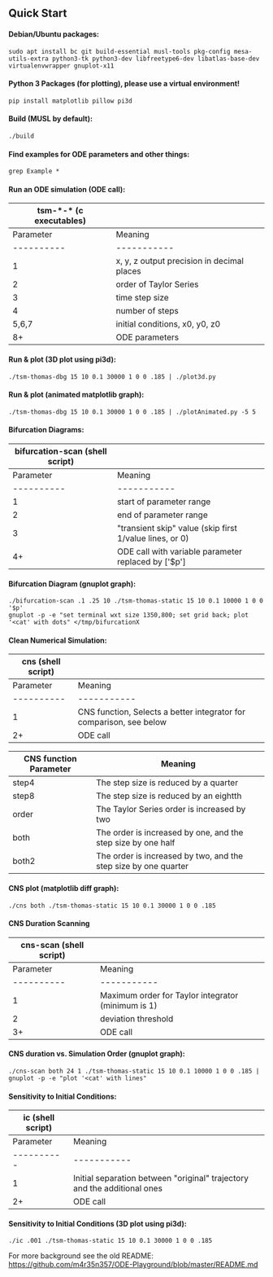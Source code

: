 ## Quick Start

#### Debian/Ubuntu packages:
```
sudo apt install bc git build-essential musl-tools pkg-config mesa-utils-extra python3-tk python3-dev libfreetype6-dev libatlas-base-dev virtualenvwrapper gnuplot-x11
```
#### Python 3 Packages (for plotting), please use a virtual environment!
```
pip install matplotlib pillow pi3d
```
#### Build (MUSL by default):
```
./build
```
#### Find examples for ODE parameters and other things:
```
grep Example *
```
#### Run an ODE simulation (ODE call):

tsm-\*-\* (c executables) ||
----------|-----------
Parameter | Meaning
----------|-----------
1 | x, y, z output precision in decimal places
2 | order of Taylor Series
3 | time step size
4 | number of steps
5,6,7 | initial conditions, x0, y0, z0
8+ | ODE parameters

#### Run & plot (3D plot using pi3d):
```
./tsm-thomas-dbg 15 10 0.1 30000 1 0 0 .185 | ./plot3d.py
```
#### Run & plot (animated matplotlib graph):
```
./tsm-thomas-dbg 15 10 0.1 30000 1 0 0 .185 | ./plotAnimated.py -5 5
```
#### Bifurcation Diagrams:

bifurcation-scan (shell script) ||
----------|-----------
Parameter | Meaning
----------|-----------
1 | start of parameter range
2 | end of parameter range
3 | "transient skip" value (skip first 1/value lines, or 0)
4+ | ODE call with variable parameter replaced by ['$p']

#### Bifurcation Diagram (gnuplot graph):
```
./bifurcation-scan .1 .25 10 ./tsm-thomas-static 15 10 0.1 10000 1 0 0 '$p'
gnuplot -p -e "set terminal wxt size 1350,800; set grid back; plot '<cat' with dots" </tmp/bifurcationX
```
#### Clean Numerical Simulation:

cns (shell script) ||
----------|-----------
Parameter | Meaning
----------|-----------
1 | CNS function, Selects a better integrator for comparison, see below
2+ | ODE call

CNS function Parameter | Meaning
----------|-----------
step4 | The step size is reduced by a quarter
step8 | The step size is reduced by an eightth
order | The Taylor Series order is increased by two
both | The order is increased by one, and the step size by one half
both2 | The order is increased by two, and the step size by one quarter

#### CNS plot (matplotlib diff graph):
```
./cns both ./tsm-thomas-static 15 10 0.1 30000 1 0 0 .185
```
#### CNS Duration Scanning

cns-scan (shell script) ||
----------|-----------
Parameter | Meaning
----------|-----------
1 | Maximum order for Taylor integrator (minimum is 1)
2 | deviation threshold
3+ | ODE call

#### CNS duration vs. Simulation Order (gnuplot graph):
```
./cns-scan both 24 1 ./tsm-thomas-static 15 10 0.1 10000 1 0 0 .185 | gnuplot -p -e "plot '<cat' with lines"
```
#### Sensitivity to Initial Conditions:

ic (shell script) ||
----------|-----------
Parameter | Meaning
----------|-----------
1 | Initial separation between "original" trajectory and the additional ones
2+ | ODE call

#### Sensitivity to Initial Conditions (3D plot using pi3d):
```
./ic .001 ./tsm-thomas-static 15 10 0.1 30000 1 0 0 .185
```

For more background see the old README:
https://github.com/m4r35n357/ODE-Playground/blob/master/README.md
